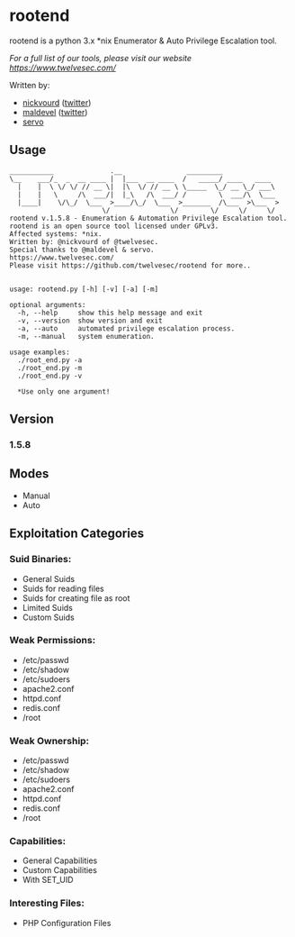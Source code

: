 # rootend

rootend is a python 3.x *nix Enumerator & Auto Privilege Escalation tool.

*For a full list of our tools, please visit our website <https://www.twelvesec.com/>*

Written by:

* [nickvourd](https://github.com/nickvourd) ([twitter](https://twitter.com/nickvourd))
* [maldevel](https://github.com/maldevel) ([twitter](https://twitter.com/maldevel))
* [servo](https://github.com/gbkaragiannidis) 



## Usage

```
___________              .__                _________              
\__    ___/_  _  __ ____ |  |___  __ ____  /   _____/ ____   ____  
  |    |  \ \/ \/ // __ \|  |\  \/ // __ \ \_____  \_/ __ \_/ ___\ 
  |    |   \     /\  ___/|  |_\   /\  ___/ /        \  ___/\  \___ 
  |____|    \/\_/  \___  >____/\_/  \___  >_______  /\___  >\___  >
                       \/               \/        \/     \/     \/ 
rootend v.1.5.8 - Enumeration & Automation Privilege Escalation tool.
rootend is an open source tool licensed under GPLv3.
Affected systems: *nix.
Written by: @nickvourd of @twelvesec.
Special thanks to @maldevel & servo.
https://www.twelvesec.com/
Please visit https://github.com/twelvesec/rootend for more..


usage: rootend.py [-h] [-v] [-a] [-m]

optional arguments:
  -h, --help     show this help message and exit
  -v, --version  show version and exit
  -a, --auto     automated privilege escalation process.
  -m, --manual   system enumeration.

usage examples:
  ./root_end.py -a
  ./root_end.py -m
  ./root_end.py -v

  *Use only one argument!

```

## Version

### 1.5.8

## Modes

* Manual
* Auto

## Exploitation Categories

### Suid Binaries:
 * General Suids
 * Suids for reading files
 * Suids for creating file as root
 * Limited Suids
 * Custom Suids

### Weak Permissions:
 * /etc/passwd
 * /etc/shadow
 * /etc/sudoers
 * apache2.conf
 * httpd.conf
 * redis.conf
 * /root

### Weak Ownership:
 * /etc/passwd
 * /etc/shadow
 * /etc/sudoers
 * apache2.conf
 * httpd.conf
 * redis.conf
 * /root

### Capabilities:
 * General Capabilities
 * Custom Capabilities
 * With SET_UID

### Interesting Files:
 * PHP Configuration Files
